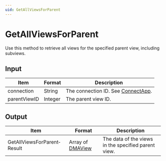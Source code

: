 ```yaml
---
uid: GetAllViewsForParent
---
```


# GetAllViewsForParent

Use this method to retrieve all views for the specified parent view, including subviews.

## Input

| Item         | Format  | Description                                          |
|--------------|---------|------------------------------------------------------|
| connection   | String  | The connection ID. See [ConnectApp](xref:ConnectApp). |
| parentViewID | Integer | The parent view ID.                                  |

## Output

| Item                        | Format                                                  | Description                                         |
|-----------------------------|---------------------------------------------------------|-----------------------------------------------------|
| GetAllViewsForParent­Result | Array of [DMAView](xref:DMAView) | The data of the views in the specified parent view. |
